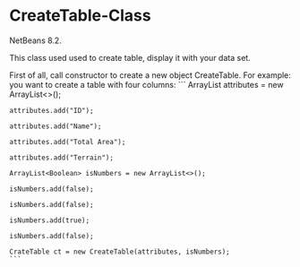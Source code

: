 # CreateTable-Class
NetBeans 8.2.

This class used used to create table, display it with your data set.

First of all, call constructor to create a new object CreateTable.
For example: you want to create a table with four columns: 
    ```
    ArrayList<String> attributes = new ArrayList<>();
    
    attributes.add("ID");
    
    attributes.add("Name");
    
    attributes.add("Total Area");
    
    attributes.add("Terrain");
    
    ArrayList<Boolean> isNumbers = new ArrayList<>();
    
    isNumbers.add(false);
    
    isNumbers.add(false);
    
    isNumbers.add(true);
    
    isNumbers.add(false);
    
    CrateTable ct = new CreateTable(attributes, isNumbers);
    ```

